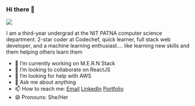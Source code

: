 ### Hi there 👋

![](https://komarev.com/ghpvc/?username=Devanshi-123)


I am a third-year undergrad at the NIT PATNA computer science department. 2-star coder at Codechef, quick learner, full stack web developer, and a machine learning enthusiast.... like learning new skills and them helping others learn them

- 🔭 I’m currently working on M.E.R.N Stack
- 👯 I’m looking to collaborate on ReactJS
- 🤔 I’m looking for help with AWS
- 💬 Ask me about anything
- 📫 How to reach me: [Email](devanshi0608@gmail.com) [LinkedIn](https://www.linkedin.com/in/devanshi-goel-81b252195/) [Portfolio](https://devanshinitp.netlify.app/#/)
- 😄 Pronouns: She/Her

